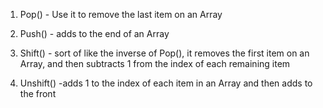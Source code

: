 1. Pop() - Use it to remove the last item on an Array

2. Push(<item>) - adds <item> to the end of an Array

3. Shift() - sort of like the inverse of Pop(), it removes the first item on an Array, and then subtracts 1 from the index of each remaining item

4. Unshift(<item>) -adds 1 to the index of each item in an Array and then adds <item> to the front
